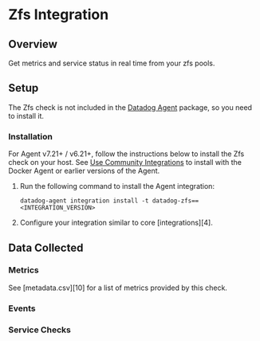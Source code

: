# Zfs Integration

## Overview

Get metrics and service status in real time from your zfs pools.

## Setup

The Zfs check is not included in the [Datadog Agent][1] package, so you need to install it.

### Installation

For Agent v7.21+ / v6.21+, follow the instructions below to install the Zfs check on your host. See [Use Community Integrations][3] to install with the Docker Agent or earlier versions of the Agent.

1. Run the following command to install the Agent integration:

   ```shell
   datadog-agent integration install -t datadog-zfs==<INTEGRATION_VERSION>
   ```

2. Configure your integration similar to core [integrations][4].

## Data Collected

### Metrics

See [metadata.csv][10] for a list of metrics provided by this check.

### Events

### Service Checks

[1]: https://app.datadoghq.com/account/settings/agent/latest
[2]: https://github.com/DataDog/integrations-extras/blob/master/zfs/metadata.csv
[3]: https://docs.datadoghq.com/agent/guide/use-community-integrations/

